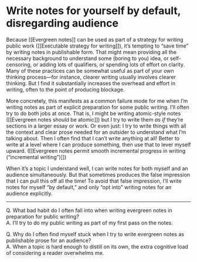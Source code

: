 # Write notes for yourself by default, disregarding audience

Because [[Evergreen notes]] can be used as part of a strategy for writing public work ([[Executable strategy for writing]]), it’s tempting to “save time” by writing notes in publishable form. That might mean providing all the necessary background to understand some (boring to you) idea, or self-censoring, or adding lots of qualifiers, or spending lots of effort on clarity. Many of these practices can be somewhat useful as part of your own thinking process—for instance, clearer writing usually involves clearer thinking. But I find it substantially increases the overhead and effort in writing, often to the point of producing blockage.

More concretely, this manifests as a common failure mode for me when I’m writing notes as part of explicit preparation for some public writing. I’ll often try to do both jobs at once. That is, I might be writing atomic-style notes ([[Evergreen notes should be atomic]]) but I try to write them _as if_ they’re sections in a larger essay or work. Or even just: I try to write things with all the context and clear prose needed for an outsider to understand what I’m talking about. Then I often find that I can’t write anything at all! Better to write at a level where I can produce something, then use that to lever myself upward. ([[Evergreen notes permit smooth incremental progress in writing (“incremental writing”)]])

When it’s a topic I understand well, I can write notes for both myself and an audience simultaneously. But that sometimes produces the false impression that I can pull this off all the time! To avoid that false impression, I’ll write notes for myself “by default,” and only “opt into” writing notes for an audience explicitly.

---

Q. What bad habit do I often fall into when writing evergreen notes in preparation for public writing?  
A. I’ll try to do my public writing as part of my first pass on the notes.

Q. Why do I often find myself stuck when I try to write evergreen notes as publishable prose for an audience?  
A. When a topic is hard enough to distill on its own, the extra cognitive load of considering a reader overwhelms me.
